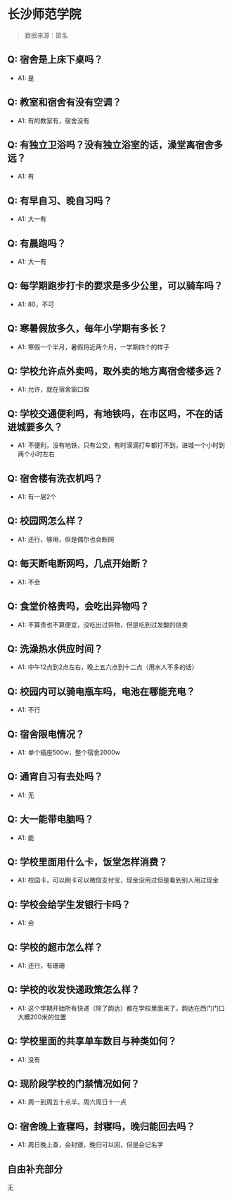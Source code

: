 # 长沙师范学院

> 数据来源：匿名

## Q: 宿舍是上床下桌吗？

- A1: 是

## Q: 教室和宿舍有没有空调？

- A1: 有的教室有，宿舍没有

## Q: 有独立卫浴吗？没有独立浴室的话，澡堂离宿舍多远？

- A1: 有

## Q: 有早自习、晚自习吗？

- A1: 大一有

## Q: 有晨跑吗？

- A1: 大一有

## Q: 每学期跑步打卡的要求是多少公里，可以骑车吗？

- A1: 80，不可

## Q: 寒暑假放多久，每年小学期有多长？

- A1: 寒假一个半月，暑假将近两个月，一学期四个的样子

## Q: 学校允许点外卖吗，取外卖的地方离宿舍楼多远？

- A1: 允许，就在宿舍窗口取

## Q: 学校交通便利吗，有地铁吗，在市区吗，不在的话进城要多久？

- A1: 不便利，没有地铁，只有公交，有时滴滴打车都打不到，进城一个小时到两个小时左右

## Q: 宿舍楼有洗衣机吗？

- A1: 有一层2个

## Q: 校园网怎么样？

- A1: 还行，够用，但是偶尔也会断网

## Q: 每天断电断网吗，几点开始断？

- A1: 不会

## Q: 食堂价格贵吗，会吃出异物吗？

- A1: 不算贵也不算便宜，没吃出过异物，但是吃到过发酸的烧卖

## Q: 洗澡热水供应时间？

- A1: 中午12点到2点左右，晚上五六点到十二点（用水人不多的话）

## Q: 校园内可以骑电瓶车吗，电池在哪能充电？

- A1: 不行

## Q: 宿舍限电情况？

- A1: 单个插座500w，整个宿舍2000w

## Q: 通宵自习有去处吗？

- A1: 无

## Q: 大一能带电脑吗？

- A1: 能

## Q: 学校里面用什么卡，饭堂怎样消费？

- A1: 校园卡，可以刷卡可以微信支付宝，现金没用过但是看到别人用过现金

## Q: 学校会给学生发银行卡吗？

- A1: 会

## Q: 学校的超市怎么样？

- A1: 还行，有珊珊

## Q: 学校的收发快递政策怎么样？

- A1: 这个学期开始所有快递（除了韵达）都在学校里面来了，韵达在西门门口大概200米的位置

## Q: 学校里面的共享单车数目与种类如何？

- A1: 没有

## Q: 现阶段学校的门禁情况如何？

- A1: 周一到周五十点半，周六周日十一点

## Q: 宿舍晚上查寝吗，封寝吗，晚归能回去吗？

- A1: 周日晚上查，会封寝，晚归可以回，但是会记名字

## 自由补充部分

无